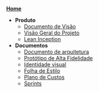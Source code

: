 <!-- # [**Home**](README.md) -->
[**Home**](README.md)
- **Produto**  
  - [Documento de Visão](/pages/documentovisao.md)  
  - [Visão Geral do Projeto](/pages/documentoVisaoGeralProjeto.md)
  <!-- - [Minimo Produto Viável](/pages/mvp.md) -->
  - [Lean Inception](/pages/leanInception.md)
- **Documentos**  
  - [Documento de arquitetura](pages/documentoDeArquitetura.md)  
  - [Protótipo de Alta Fidelidade](pages/prototipos.md)
  - [Identidade visual](pages/identidadeVisual.md.md)
  - [Folha de Estilo](pages/folhaDeEstilo.md)
  - [Plano de Custos](pages/planoDeCustos.md)
  - [Sprints]()